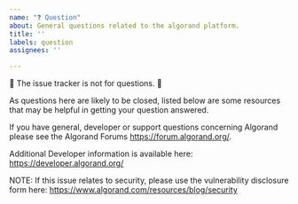 ```yaml
---
name: "❓ Question"
about: General questions related to the algorand platform.
title: ''
labels: question
assignees: ''

---
```


🚨 The issue tracker is not for questions. 🚨

As questions here are likely to be closed, listed below are some resources that may be helpful in getting your question answered.

If you have general, developer or support questions concerning Algorand please see the Algorand Forums https://forum.algorand.org/.

Additional Developer information is available here: https://developer.algorand.org/

NOTE: If this issue relates to security, please use the vulnerability disclosure form here:
https://www.algorand.com/resources/blog/security

